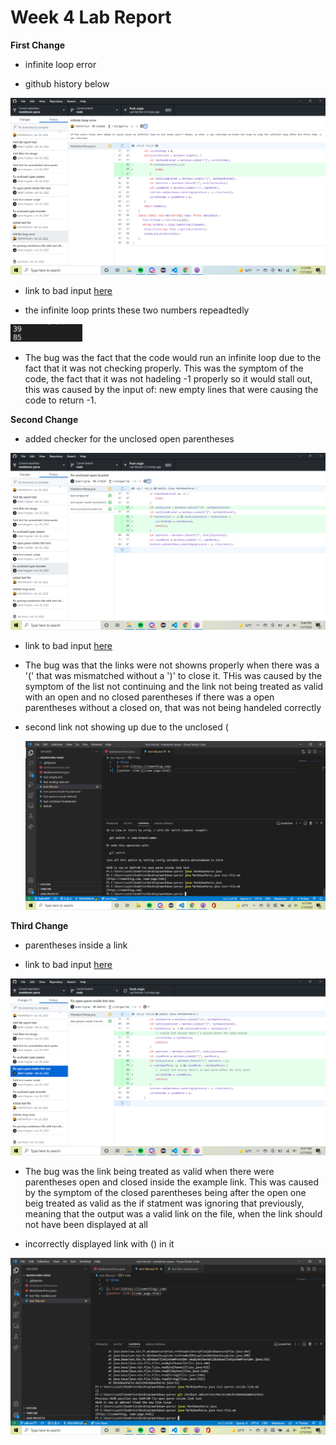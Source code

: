 # Week 4 Lab Report

**First Change**

* infinite loop error 

* github history below

![Image](Screenshot%20(39).png)

* link to bad input [here](https://github.com/YASHWINLM/markdown-parse/blob/main/test-file.md)


* the infinite loop prints these two numbers repeadtedly

![Image](Screenshot%20(40).png)

* The bug was the fact that the code would run an infinite loop due to the fact that it was not checking properly. This was the symptom of the code, the fact that it was not hadeling -1 properly so it would stall out, this was caused by the input of: new empty lines that were causing the code to return -1.

**Second Change**

* added checker for the unclosed open parentheses

![Image](Screenshot%20(41).png)

* link to bad input [here](https://github.com/jared-hughes/markdown-parse/blob/main/test-unclosed-bracket.md)

* The bug was that the links were not showns properly when there was a '(' that was mismatched without a ')' to close it. THis was caused by the symptom of the list not continuing and the link not being treated as valid with an open and no closed parentheses if there was a open parentheses without a closed on, that was not being handeled correctly

* second link not showing up due to the unclosed (

    ![Image](Screenshot%20(53).png)


**Third Change**

* parentheses inside a link

* link to bad input [here](https://github.com/jared-hughes/markdown-parse/blob/main/test-parens-inside-link.md)

![Image](Screenshot%20(42).png)

* The bug was the link being treated as valid when there were parentheses open and closed inside the example link. This was caused by the symptom of the closed parentheses being after the open one beig treated as valid as the if statment was ignoring that previously, meaning that the output was a valid link on the file, when the link should not have been displayed at all


* incorrectly displayed link with () in it

![Image](Screenshot%20(54).png)